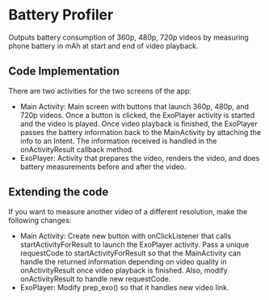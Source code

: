 # Battery Profiler #

Outputs battery consumption of 360p, 480p, 720p videos by measuring phone battery in mAh at start and end of video playback.

## Code Implementation ##
 
There are two activities for the two screens of the app:
* Main Activity: Main screen with buttons that launch 360p, 480p, and 720p videos. Once a button is clicked, the ExoPlayer activity is started and the video is played. Once video playback is finished, the ExoPlayer passes the battery information back to the MainActivity by attaching the info to an Intent. The information received is handled in the onActivityResult callback method.
* ExoPlayer: Activity that prepares the video, renders the video, and does battery measurements before and after the video. 

## Extending the code ##

If you want to measure another video of a different resolution, make the following changes:
* Main Activity: Create new button with onClickListener that calls startActivityForResult to launch the ExoPlayer activity. Pass a unique requestCode to startActivityForResult so that the MainActivity can handle the returned information depending on video quality in onActivityResult once video playback is finished. Also, modify onActivityResult to handle new requestCode. 
* ExoPlayer: Modify prep_exo() so that it handles new video link. 